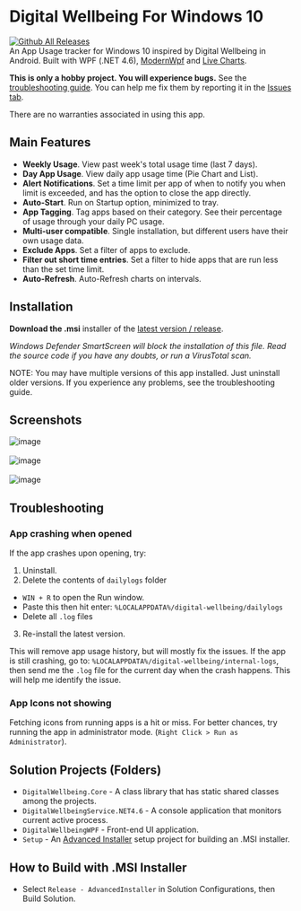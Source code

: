 # Digital Wellbeing For Windows 10
[![Github All Releases](https://img.shields.io/github/downloads/christiankyle-ching/DigitalWellbeingForWindows/total.svg)](https://github.com/christiankyle-ching/DigitalWellbeingForWindows/releases)<br>
An App Usage tracker for Windows 10 inspired by Digital Wellbeing in Android. Built with WPF (.NET 4.6), [ModernWpf](https://github.com/Kinnara/ModernWpf) and [Live Charts](https://lvcharts.net/).

**This is only a hobby project. You will experience bugs.** See the [troubleshooting guide](#troubleshooting).
You can help me fix them by reporting it in the [Issues tab](https://github.com/christiankyle-ching/DigitalWellbeingForWindows/issues/new).

There are no warranties associated in using this app.

## Main Features
- **Weekly Usage**. View past week's total usage time (last 7 days).
- **Day App Usage**. View daily app usage time (Pie Chart and List).
- **Alert Notifications**. Set a time limit per app of when to notify you when limit is exceeded, and has the option to close the app directly.
- **Auto-Start**. Run on Startup option, minimized to tray.
- **App Tagging**. Tag apps based on their category. See their percentage of usage through your daily PC usage.
- **Multi-user compatible**. Single installation, but different users have their own usage data.
- **Exclude Apps**. Set a filter of apps to exclude.
- **Filter out short time entries**. Set a filter to hide apps that are run less than the set time limit.
- **Auto-Refresh**. Auto-Refresh charts on intervals.

## Installation
**Download the .msi** installer of the [latest version / release](https://github.com/christiankyle-ching/DigitalWellbeingForWindows/releases/latest).

_Windows Defender SmartScreen will block the installation of this file. Read the source code if you have any doubts, or run a VirusTotal scan._

NOTE: You may have multiple versions of this app installed. Just uninstall older versions.
If you experience any problems, see the troubleshooting guide.

## Screenshots
![image](https://user-images.githubusercontent.com/57316283/155919727-c0801c34-12bb-47ea-860e-eab5dfb3cc48.png)
<br/><br/>
![image](https://user-images.githubusercontent.com/57316283/155919747-6ab542e5-27ef-4704-84be-6eee82442c48.png)
<br/><br/>
![image](https://user-images.githubusercontent.com/57316283/155863844-2b066189-cac8-4e07-acfd-7f91ea8a2969.png)

## Troubleshooting

### App crashing when opened
If the app crashes upon opening, try:
1. Uninstall.
2. Delete the contents of `dailylogs` folder
  - `WIN + R` to open the Run window.
  - Paste this then hit enter: `%LOCALAPPDATA%/digital-wellbeing/dailylogs`
  - Delete all `.log` files
3. Re-install the latest version.

This will remove app usage history, but will mostly fix the issues. If the app is still crashing, go to: `%LOCALAPPDATA%/digital-wellbeing/internal-logs`, then send me the `.log` file for the current day when the crash happens. This will help me identify the issue.

### App Icons not showing
Fetching icons from running apps is a hit or miss. For better chances, try running the app in administrator mode. (`Right Click > Run as Administrator`).

## Solution Projects (Folders)
- `DigitalWellbeing.Core` - A class library that has static shared classes among the projects.
- `DigitalWellbeingService.NET4.6` - A console application that monitors current active process.
- `DigitalWellbeingWPF` - Front-end UI application.
- `Setup` - An [Advanced Installer](https://www.advancedinstaller.com/) setup project for building an .MSI installer.

## How to Build with .MSI Installer
- Select `Release - AdvancedInstaller` in Solution Configurations, then Build Solution.
